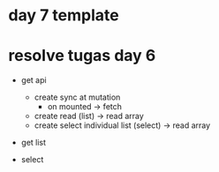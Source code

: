# day 7 template
# resolve tugas day 6
- get api
  - create sync at mutation
    - on mounted -> fetch
  - create read (list) -> read array
  - create select individual list (select) -> read array

- get list
  
- select